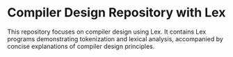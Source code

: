 # Compiler Design Repository with Lex

This repository focuses on compiler design using Lex. It contains Lex programs demonstrating tokenization and lexical analysis, accompanied by concise explanations of compiler design principles.
